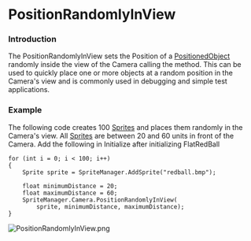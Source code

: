 # PositionRandomlyInView

### Introduction

The PositionRandomlyInView sets the Position of a [PositionedObject](../../../frb/docs/index.php) randomly inside the view of the Camera calling the method. This can be used to quickly place one or more objects at a random position in the Camera's view and is commonly used in debugging and simple test applications.

### Example

The following code creates 100 [Sprites](../../../frb/docs/index.php) and places them randomly in the Camera's view. All [Sprites](../../../frb/docs/index.php) are between 20 and 60 units in front of the Camera. Add the following in Initialize after initializing FlatRedBall

```
for (int i = 0; i < 100; i++)
{
    Sprite sprite = SpriteManager.AddSprite("redball.bmp");

    float minimumDistance = 20;
    float maximumDistance = 60;
    SpriteManager.Camera.PositionRandomlyInView(
        sprite, minimumDistance, maximumDistance);
}
```

![PositionRandomlyInView.png](../../../.gitbook/assets/migrated\_media-PositionRandomlyInView.png)
